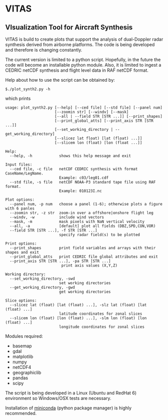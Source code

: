 # VITAS
VIsualization Tool for Aircraft Synthesis
--------------------------------------------

VITAS is build to create plots that support the analysis
of dual-Doppler radar synthesis derived from airborne platforms. The code is being developed and therefore is changing constantly. 

The current version is limited to a python script. Hopefully, in 
the future the code will become an installable python module. Also, it is limited to ingest a CEDRIC netCDF synthesis and flight level data in RAF netCDF format. 

Help about how to use the script can be obtained by:

```code
$./plot_synth2.py -h
```
which prints
```code
usage: plot_synth2.py [--help] [--ced file] [--std file] [--panel num]
                      [--zoomin str] [--windv] [--mask]
                      [--all | --field STR [STR ...]] [--print_shapes]
                      [--print_global_atts] [--print_axis STR [STR ...]]
                      [--set_working_directory | --get_working_directory]
                      [--slicez lat float) [lat (float) ...]]
                      [--slicem lon (float) [lon (float ...]]

Help:
  --help, -h            shows this help message and exit

Input files:
  --ced file, -c file   netCDF CEDRIC synthesis with format CaseName/LegName.
                        Example: c03/leg01.cdf
  --std file, -s file   netCDF NOAA-P3 standard tape file using RAF format.
                        Example: 010123I.nc

Plot options:
  --panel num, -p num   choose a panel (1-6); otherwise plots a figure with 6 panles
  --zoomin str, -z str  zoom-in over a offshore|onshore flight leg
  --windv, -w           include wind vectors
  --mask, -m            mask pixels with NaN vertical velocity 
  --all, -a             [default] plot all fields (DBZ,SPD,CON,VOR)
  --field STR [STR ...], -f STR [STR ...]
                        specify radar field(s) to be plotted

Print options:
  --print_shapes        print field variables and arrays with their shapes and exit
  --print_global_atts   print CEDRIC file global attributes and exit
  --print_axis STR [STR ...], -pa STR [STR ...]
                         print axis values (X,Y,Z)

Working directory:
  --set_working_directory, -swd
                        set working directories
  --get_working_directory, -gwd
                        get working directories

Slice options:
  --slicez lat (float) [lat (float) ...], -slz lat (float) [lat (float) ...]
                        latitude coordinates for zonal slices
  --slicem lon (float) [lon (float) ...], -slm lon (float) [lon (float) ...]
                        longitude coordinates for zonal slices
```

Modules required:

- basemap
- gdal
- matplotlib
- numpy
- netCDF4
- geographiclib
- pandas
- scipy

The script is being developed in a Linux (Ubuntu and RedHat 6) environment so Windows/OSX tests are necessary.

Installation of [miniconda](1) (python package manager) is highly recommended.

[1]:http://conda.pydata.org/miniconda.html
